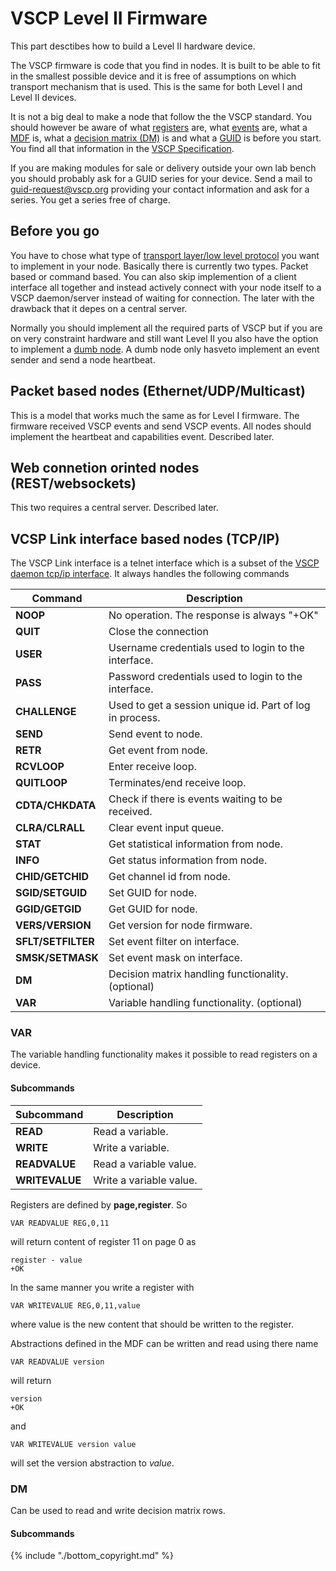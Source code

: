 
# VSCP Level II Firmware

This part desctibes how to build a Level II hardware device.

The VSCP firmware is code that you find in nodes. It is built to be able to fit in the smallest possible device and it is free of assumptions on which transport mechanism that is used. This is the same for both Level I and Level II devices.

It is not a big deal to make a node that follow the the VSCP standard. You should however be aware of what [registers](https://grodansparadis.gitbooks.io/the-vscp-specification?id=register_abstraction_model) are, what [events](https://grodansparadis.gitbooks.io/the-vscp-specification?id=level_i_events) are, what a [MDF](https://grodansparadis.gitbooks.io/the-vscp-specification?id=module_description_file) is, what a [decision matrix (DM)](https://grodansparadis.gitbooks.io/the-vscp-specification?id=decision_matrix) is and what a [GUID](https://grodansparadis.gitbooks.io/the-vscp-specification?id=globally_unique_identifiers) is before you start. You find all that information in the [VSCP Specification](https://grodansparadis.gitbooks.io/the-vscp-specification).

If you are making modules for sale or delivery outside your own lab bench you should probably ask for a GUID series for your device. Send a mail to [guid-request@vscp.org](mailto:guid-request@vscp.org) providing your contact information and ask for a series. You get a series free of charge.

##  Before you go

You have to chose what type of [transport layer/low level protocol](https://grodansparadis.gitbooks.io/the-vscp-specification/physical_level_lower_level_protocols.html) you want to implement in your node. Basically there is currently two types. Packet based or command based. You can also skip implemention of a client interface all together and instead actively connect with your node itself to a VSCP daemon/server instead of waiting for connection. The later with the drawback that it depes on a central server.

Normally you should implement all the required parts of VSCP but if you are on very constraint hardware and still want Level II you also have the option to implement a [dumb node](https://grodansparadis.gitbooks.io/the-vscp-specification/vscp_dumb.html). A dumb node only hasveto implement an event sender and send a node heartbeat.

## Packet based nodes (Ethernet/UDP/Multicast)

This is a model that works much the same as for Level I firmware. The firmware received VSCP events and send VSCP events. All nodes should implement the heartbeat and capabilities event. Described later.

## Web connetion orinted nodes (REST/websockets)
This two requires a central server. Described later.

## VCSP Link interface based nodes (TCP/IP)

The VSCP Link interface is a telnet interface which is a subset of the [VSCP daemon tcp/ip interface](https://grodansparadis.gitbooks.io/the-vscp-daemon/content/tcp_ip_control_interface.html). It always handles the following commands

 | Command | Description | 
 | ------- | ----------- | 
 | **NOOP**           | No operation. The response is always "+OK"               | 
 | **QUIT**           | Close the connection                                     | 
 | **USER**           | Username credentials used to login to the interface.     | 
 | **PASS**           | Password credentials used to login to the interface.     | 
 | **CHALLENGE**      | Used to get a session unique id. Part of log in process. | 
 | **SEND**           | Send event to node.                                      | 
 | **RETR**           | Get event from node.                                     | 
 | **RCVLOOP**        | Enter receive loop.                                      | 
 | **QUITLOOP**       | Terminates/end receive loop.                             | 
 | **CDTA/CHKDATA**   | Check if there is events waiting to be received.         | 
 | **CLRA/CLRALL**    | Clear event input queue.                                 | 
 | **STAT**           | Get statistical information from node.                   | 
 | **INFO**           | Get status information from node.                        | 
 | **CHID/GETCHID**   | Get channel id from node.                                | 
 | **SGID/SETGUID**   | Set GUID for node.                                       | 
 | **GGID/GETGID**    | Get GUID for node.                                       | 
 | **VERS/VERSION**   | Get version for node firmware.                           | 
 | **SFLT/SETFILTER** | Set event filter on interface.                           | 
 | **SMSK/SETMASK**   | Set event mask on interface.                             | 
 | **DM**             | Decision matrix handling functionality. (optional)       | 
 | **VAR**            | Variable handling functionality. (optional)              | 

### VAR

The variable handling functionality makes it possible to read registers on a device. 

#### Subcommands

 | Subcommand     | Description |          
 | ----------     | -------------          
 | **READ**       | Read a variable.        | 
 | **WRITE**      | Write a variable.       | 
 | **READVALUE**  | Read a variable value.  | 
 | **WRITEVALUE** | Write a variable value. | 

Registers are defined by **page,register**. So 

    VAR READVALUE REG,0,11

will return content of register 11 on page 0 as

    register - value
    +OK

In the same manner you write a register with

    VAR WRITEVALUE REG,0,11,value

where value is the new content that should be written to the register.

Abstractions defined in the MDF can be written and read using there name

    VAR READVALUE version
 
will return 

    version
    +OK

and

    VAR WRITEVALUE version value

will set the version abstraction to *value*.


### DM

Can be used to read and write decision matrix rows.

#### Subcommands


{% include "./bottom_copyright.md" %}









